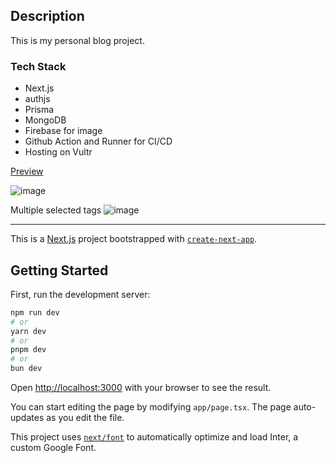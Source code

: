 ## Description

This is my personal blog project.

### Tech Stack
+ Next.js
+ authjs
+ Prisma
+ MongoDB
+ Firebase for image
+ Github Action and Runner for CI/CD
+ Hosting on Vultr

[Preview](https://www.chez-hanxin.uk)

![image](https://github.com/SuperMustard/chez-hanxin/assets/6720652/1f103bc4-ae3e-43b1-8036-dad1d30984fe)

Multiple selected tags
![image](https://github.com/SuperMustard/chez-hanxin/assets/6720652/ea87978a-e50d-483e-ae21-e3c0770637c4)


---

This is a [Next.js](https://nextjs.org/) project bootstrapped with [`create-next-app`](https://github.com/vercel/next.js/tree/canary/packages/create-next-app).

## Getting Started

First, run the development server:

```bash
npm run dev
# or
yarn dev
# or
pnpm dev
# or
bun dev
```

Open [http://localhost:3000](http://localhost:3000) with your browser to see the result.

You can start editing the page by modifying `app/page.tsx`. The page auto-updates as you edit the file.

This project uses [`next/font`](https://nextjs.org/docs/basic-features/font-optimization) to automatically optimize and load Inter, a custom Google Font.
